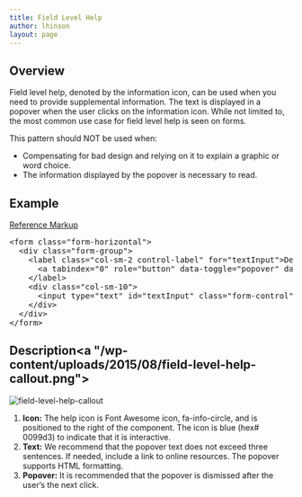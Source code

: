 ```yaml
---
title: Field Level Help
author: lhinson
layout: page
---
```

## Overview

Field level help, denoted by the information icon, can be used when you need to provide supplemental information. The text is displayed in a popover when the user clicks on the information icon. While not limited to, the most common use case for field level help is seen on forms.

This pattern should NOT be used when:

  * Compensating for bad design and relying on it to explain a graphic or word choice.
  * The information displayed by the popover is necessary to read.

## Example

<p class="reference-markup">
  <a class="collapse-toggle collapsed" data-toggle="collapse" aria-expanded="false" aria-controls="sparkline-markup" href="#sparkline-markup">Reference Markup</a>
</p>

<div class="collapse" id="sparkline-markup">
  <pre class="prettyprint">&lt;form class="form-horizontal"&gt;
  &lt;div class="form-group"&gt;
    &lt;label class="col-sm-2 control-label" for="textInput"&gt;Default
      &lt;a tabindex="0" role="button" data-toggle="popover" data-trigger="focus" data-html="true" title="" data-content="Lorem ipsum dolor sit amet, consectetur adipiscing elit, sed do eiusmod tempor incididunt ut labore et &lt;a href='#'&gt;dolor consequat blandat&lt;/a&gt;" data-placement="top" data-original-title=""&gt;&lt;span class="fa fa-info-circle"&gt;&lt;/span&gt;&lt;/a&gt;
    &lt;/label&gt;
    &lt;div class="col-sm-10"&gt;
      &lt;input type="text" id="textInput" class="form-control"&gt;
    &lt;/div&gt;
  &lt;/div&gt;
&lt;/form&gt;</pre>
</div>

## Description<a "/wp-content/uploads/2015/08/field-level-help-callout.png">

<img src="/wp-content/uploads/2015/08/field-level-help-callout.png" alt="field-level-help-callout" class="alignnone size-full wp-image-4230" /></a>

  1. **Icon:** The help icon is Font Awesome icon, fa-info-circle, and is positioned to the right of the component. The icon is blue (hex# 0099d3) to indicate that it is interactive.
  2. **Text:** We recommend that the popover text does not exceed three sentences. If needed, include a link to online resources. The popover supports HTML formatting.
  3. **Popover:** It is recommended that the popover is dismissed after the user’s the next click.

